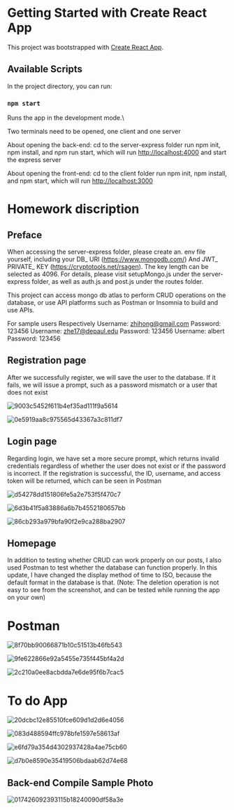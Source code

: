 # Getting Started with Create React App

This project was bootstrapped with [Create React App](https://github.com/facebook/create-react-app).

## Available Scripts

In the project directory, you can run:

### `npm start`

Runs the app in the development mode.\

Two terminals need to be opened, one client and one server

About opening the back-end: cd to the server-express folder 
run npm init, npm install, and npm run start, which will run [http://localhost:4000](http://localhost:4000) and start the express server

About opening the front-end: cd to the client folder
run npm init, npm install, and npm start, which will run [http://localhost:3000](http://localhost:3000)

# Homework discription

## Preface

When accessing the server-express folder, please create an. env file yourself, including your DB_ URI (https://www.mongodb.com/)
And JWT_ PRIVATE_ KEY (https://cryptotools.net/rsagen). The key length can be selected as 4096. 
For details, please visit setupMongo.js under the server-express folder, as well as auth.js and post.js under the routes folder.

This project can access mongo db atlas to perform CRUD operations on the database, or use API platforms such as Postman or Insomnia to build and use APIs.

For sample users
Respectively
Username: zhihong@gmail.com Password: 123456
Username: zhe17@depaul.edu Password: 123456
Username: albert Password: 123456


## Registration page

After we successfully register, we will save the user to the database. If it fails, we will issue a prompt, such as a password mismatch or a user that does not exist

![9003c5452f611b4ef35ad111f9a5614](https://github.com/Zhihong9863/CSC436-Web-Application/assets/129224800/296d6b73-2d31-4307-84e1-098e846c0993)

![0e5919aa8c975565d43367a3c811df7](https://github.com/Zhihong9863/CSC436-Web-Application/assets/129224800/1f819393-0e80-48d7-88fb-91021631aca3)



## Login page

Regarding login, we have set a more secure prompt, which returns invalid credentials regardless of whether the user does not exist or if the password is incorrect. 
If the registration is successful, the ID, username, and access token will be returned, which can be seen in Postman

![d54278dd151806fe5a2e753f5f470c7](https://github.com/Zhihong9863/CSC436-Web-Application/assets/129224800/6c3119fb-78b2-47af-a5cc-9149d6362c5c)

![6d3b41f5a83886a6b7b4552180657bb](https://github.com/Zhihong9863/CSC436-Web-Application/assets/129224800/ae661ff4-8fa8-4863-ae16-7af0135943f2)

![86cb293a979bfa90f2e9ca288ba2907](https://github.com/Zhihong9863/CSC436-Web-Application/assets/129224800/8d91a33b-67f5-4f43-97b8-2bc821509e9e)




## Homepage

In addition to testing whether CRUD can work properly on our posts, I also used Postman to test whether the database can function properly. 
In this update, I have changed the display method of time to ISO, because the default format in the database is that.
(Note: The deletion operation is not easy to see from the screenshot, and can be tested while running the app on your own)

# Postman
![8f70bb90066871b10c51513b46fb543](https://github.com/Zhihong9863/CSC436-Web-Application/assets/129224800/9fd06742-5ef1-471c-ad6c-96c03fb43a55)

![9fe622866e92a5455e735f445bf4a2d](https://github.com/Zhihong9863/CSC436-Web-Application/assets/129224800/083e3636-0148-44ad-a0e9-c24b23602d54)

![2c210a0ee8acbdda7e6de95f6b7cac5](https://github.com/Zhihong9863/CSC436-Web-Application/assets/129224800/b976ac8c-e652-4d39-b70f-eb4fefd41a5f)

# To do App
![20dcbc12e85510fce609d1d2d6e4056](https://github.com/Zhihong9863/CSC436-Web-Application/assets/129224800/11cf70da-5c9e-42cd-b218-276d388d2235)

![083d488594ffc978bfe1597e58613af](https://github.com/Zhihong9863/CSC436-Web-Application/assets/129224800/ffb747d8-f0cf-48e3-a7d0-2120b436c61a)

![e6fd79a354d4302937428a4ae75cb60](https://github.com/Zhihong9863/CSC436-Web-Application/assets/129224800/167776f0-5f8b-463a-9878-799d256348e2)

![d7b0e8590e35419506bdaab62d74e68](https://github.com/Zhihong9863/CSC436-Web-Application/assets/129224800/7ab6ed59-b1ab-416f-a515-75fb3ccf86bc)



## Back-end Compile Sample Photo

![017426092393115b18240090df58a3e](https://github.com/Zhihong9863/CSC436-Web-Application/assets/129224800/d156c092-8b2d-43d4-a65c-3ed345cf8af9)


